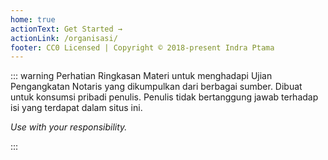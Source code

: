 ```yaml
---
home: true
actionText: Get Started →
actionLink: /organisasi/
footer: CC0 Licensed | Copyright © 2018-present Indra Ptama
---
```

::: warning Perhatian
Ringkasan Materi untuk menghadapi Ujian Pengangkatan Notaris yang dikumpulkan dari berbagai sumber. Dibuat untuk konsumsi pribadi penulis. Penulis tidak bertanggung jawab terhadap isi yang terdapat dalam situs ini.

_Use with your responsibility._

:::


